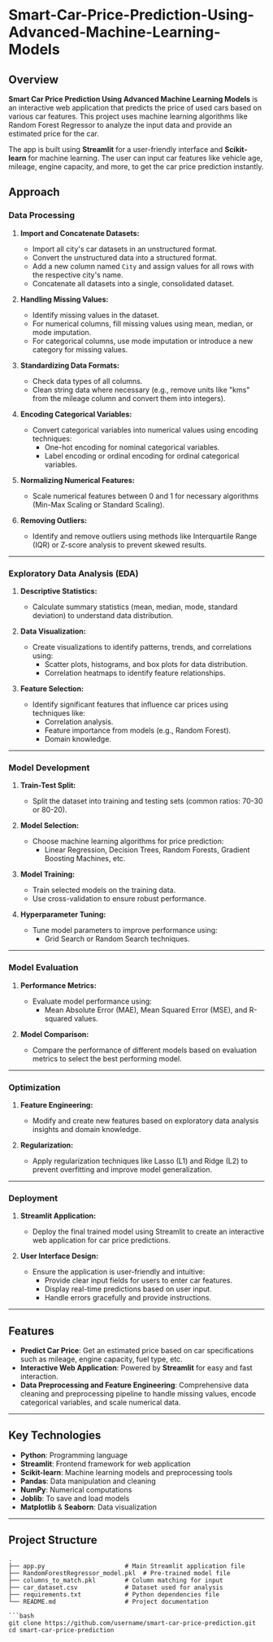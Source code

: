# Smart-Car-Price-Prediction-Using-Advanced-Machine-Learning-Models


## Overview
**Smart Car Price Prediction Using Advanced Machine Learning Models** is an interactive web application that predicts the price of used cars based on various car features. This project uses machine learning algorithms like Random Forest Regressor to analyze the input data and provide an estimated price for the car.

The app is built using **Streamlit** for a user-friendly interface and **Scikit-learn** for machine learning. The user can input car features like vehicle age, mileage, engine capacity, and more, to get the car price prediction instantly.

## Approach

### Data Processing

1. **Import and Concatenate Datasets:**
   - Import all city's car datasets in an unstructured format.
   - Convert the unstructured data into a structured format.
   - Add a new column named `City` and assign values for all rows with the respective city's name.
   - Concatenate all datasets into a single, consolidated dataset.

2. **Handling Missing Values:**
   - Identify missing values in the dataset.
   - For numerical columns, fill missing values using mean, median, or mode imputation.
   - For categorical columns, use mode imputation or introduce a new category for missing values.

3. **Standardizing Data Formats:**
   - Check data types of all columns.
   - Clean string data where necessary (e.g., remove units like "kms" from the mileage column and convert them into integers).

4. **Encoding Categorical Variables:**
   - Convert categorical variables into numerical values using encoding techniques:
     - One-hot encoding for nominal categorical variables.
     - Label encoding or ordinal encoding for ordinal categorical variables.

5. **Normalizing Numerical Features:**
   - Scale numerical features between 0 and 1 for necessary algorithms (Min-Max Scaling or Standard Scaling).

6. **Removing Outliers:**
   - Identify and remove outliers using methods like Interquartile Range (IQR) or Z-score analysis to prevent skewed results.

---

### Exploratory Data Analysis (EDA)

1. **Descriptive Statistics:**
   - Calculate summary statistics (mean, median, mode, standard deviation) to understand data distribution.

2. **Data Visualization:**
   - Create visualizations to identify patterns, trends, and correlations using:
     - Scatter plots, histograms, and box plots for data distribution.
     - Correlation heatmaps to identify feature relationships.

3. **Feature Selection:**
   - Identify significant features that influence car prices using techniques like:
     - Correlation analysis.
     - Feature importance from models (e.g., Random Forest).
     - Domain knowledge.

---

### Model Development

1. **Train-Test Split:**
   - Split the dataset into training and testing sets (common ratios: 70-30 or 80-20).

2. **Model Selection:**
   - Choose machine learning algorithms for price prediction:
     - Linear Regression, Decision Trees, Random Forests, Gradient Boosting Machines, etc.

3. **Model Training:**
   - Train selected models on the training data.
   - Use cross-validation to ensure robust performance.

4. **Hyperparameter Tuning:**
   - Tune model parameters to improve performance using:
     - Grid Search or Random Search techniques.

---

### Model Evaluation

1. **Performance Metrics:**
   - Evaluate model performance using:
     - Mean Absolute Error (MAE), Mean Squared Error (MSE), and R-squared values.

2. **Model Comparison:**
   - Compare the performance of different models based on evaluation metrics to select the best performing model.

---

### Optimization

1. **Feature Engineering:**
   - Modify and create new features based on exploratory data analysis insights and domain knowledge.

2. **Regularization:**
   - Apply regularization techniques like Lasso (L1) and Ridge (L2) to prevent overfitting and improve model generalization.

---

### Deployment

1. **Streamlit Application:**
   - Deploy the final trained model using Streamlit to create an interactive web application for car price predictions.

2. **User Interface Design:**
   - Ensure the application is user-friendly and intuitive:
     - Provide clear input fields for users to enter car features.
     - Display real-time predictions based on user input.
     - Handle errors gracefully and provide instructions.

---

## Features

- **Predict Car Price**: Get an estimated price based on car specifications such as mileage, engine capacity, fuel type, etc.
- **Interactive Web Application**: Powered by **Streamlit** for easy and fast interaction.
- **Data Preprocessing and Feature Engineering**: Comprehensive data cleaning and preprocessing pipeline to handle missing values, encode categorical variables, and scale numerical data.

---

## Key Technologies

- **Python**: Programming language
- **Streamlit**: Frontend framework for web application
- **Scikit-learn**: Machine learning models and preprocessing tools
- **Pandas**: Data manipulation and cleaning
- **NumPy**: Numerical computations
- **Joblib**: To save and load models
- **Matplotlib** & **Seaborn**: Data visualization

---


## Project Structure
```plaintext
.
├── app.py                      # Main Streamlit application file
├── RandomForestRegressor_model.pkl  # Pre-trained model file
├── columns_to_match.pkl        # Column matching for input
├── car_dataset.csv             # Dataset used for analysis
├── requirements.txt            # Python dependencies file
└── README.md                   # Project documentation

```bash
git clone https://github.com/username/smart-car-price-prediction.git
cd smart-car-price-prediction


